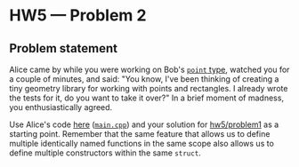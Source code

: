 # HW5 — Problem 2

## Problem statement

Alice came by while you were working on Bob's [`point` type](https://github.com/uiowa-cs-3210-0001/cs3210-assignments-fall2019/tree/master/hw5/problem1), watched you for a couple of minutes, and said: "You know, I've been thinking of creating a tiny geometry library for working with points and rectangles. I already wrote the tests for it, do you want to take it over?" In a brief moment of madness, you enthusiastically agreed.

Use Alice's code [here](https://repl.it/@agurtovoy/hw5-problem2) ([`main.cpp`](main.cpp)) and your solution for [hw5/problem1](https://github.com/uiowa-cs-3210-0001/cs3210-assignments-fall2019/tree/master/hw5/problem1) as a starting point. Remember that the same feature that allows us to define multiple identically named functions in the same scope also allows us to define multiple constructors within the same `struct`.
